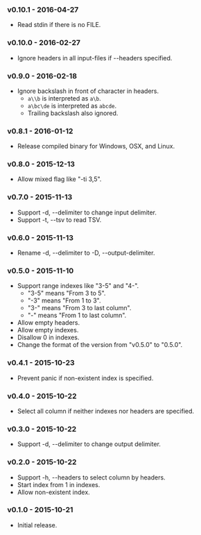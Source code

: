 ### v0.10.1 - 2016-04-27

- Read stdin if there is no FILE.

### v0.10.0 - 2016-02-27

- Ignore headers in all input-files if --headers specified.

### v0.9.0 - 2016-02-18

- Ignore backslash in front of character in headers.
  - `a\\b` is interpreted as `a\b`.
  - `a\bc\de` is interpreted as `abcde`.
  - Trailing backslash also ignored.

### v0.8.1 - 2016-01-12

- Release compiled binary for Windows, OSX, and Linux.

### v0.8.0 - 2015-12-13

- Allow mixed flag like "-ti 3,5".

### v0.7.0 - 2015-11-13

- Support -d, --delimiter to change input delimiter.
- Support -t, --tsv to read TSV.

### v0.6.0 - 2015-11-13

- Rename -d, --delimiter to -D, --output-delimiter.

### v0.5.0 - 2015-11-10

- Support range indexes like "3-5" and "4-".
  - "3-5" means "From 3 to 5".
  - "-3" means "From 1 to 3".
  - "3-" means "From 3 to last column".
  - "-" means "From 1 to last column".
- Allow empty headers.
- Allow empty indexes.
- Disallow 0 in indexes.
- Change the format of the version from "v0.5.0" to "0.5.0".

### v0.4.1 - 2015-10-23

- Prevent panic if non-existent index is specified.

### v0.4.0 - 2015-10-22

- Select all column if neither indexes nor headers are specified.

### v0.3.0 - 2015-10-22

- Support -d, --delimiter to change output delimiter.

### v0.2.0 - 2015-10-22

- Support -h, --headers to select column by headers.
- Start index from 1 in indexes.
- Allow non-existent index.

### v0.1.0 - 2015-10-21

- Initial release.
